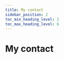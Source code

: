 ```yaml
---
title: My contact
sidebar_position: 2
toc_min_heading_level: 2
toc_max_heading_level: 6
---
```


# My contact
